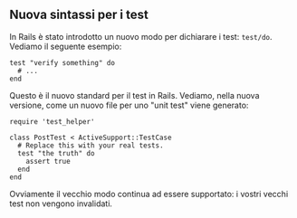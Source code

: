 ## Nuova sintassi per i test

In Rails è stato introdotto un nuovo modo per dichiarare i test: `test/do`. Vediamo il seguente esempio:

	test "verify something" do
	  # ...
	end

Questo è il nuovo standard per il test in Rails. Vediamo, nella nuova versione, come un nuovo file per uno "unit test" viene generato:

	require 'test_helper'

	class PostTest < ActiveSupport::TestCase
	  # Replace this with your real tests.
	  test "the truth" do
	    assert true
	  end
	end

Ovviamente il vecchio modo continua ad essere supportato: i vostri vecchi test non vengono invalidati.
